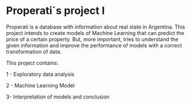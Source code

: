 # Properati´s project I

Properati is a database with information about real state in Argentina. This project intends to create models of Machine Learning that can predict the price of a certain property. But, more important, tries to understand the given information and improve the performance of models with a correct transformation of data.

This project contains:

  1 - Exploratory data analysis 

  2 - Machine Learning Model

  3- Interpretation of models and conclusion
